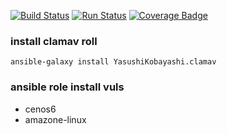 [![Build Status](https://travis-ci.org/YasushiKobayashi/ansible-clamav.svg?branch=master)](https://travis-ci.org/YasushiKobayashi/ansible-clamav)
[![Run Status](https://api.shippable.com/projects/59a8d00740e7200700904cea/badge?branch=master)](https://app.shippable.com/github/YasushiKobayashi/ansible-clamav)
[![Coverage Badge](https://api.shippable.com/projects/59a8d00740e7200700904cea/coverageBadge?branch=master)](https://app.shippable.com/github/YasushiKobayashi/ansible-clamav)

### install clamav roll
`ansible-galaxy install YasushiKobayashi.clamav`

### ansible role install vuls
- cenos6
- amazone-linux
